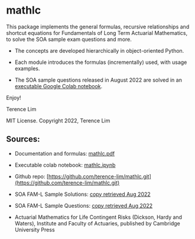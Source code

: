 # mathlc

This package implements the general formulas, recursive relationships and shortcut equations for Fundamentals of Long Term Actuarial Mathematics, to solve the SOA sample exam questions and more.

- The concepts are developed hierarchically in object-oriented Python.

- Each module introduces the formulas (incrementally) used, with usage examples.

- The SOA sample questions released in August 2022 are solved in an [executable Google Colab notebook](https://colab.research.google.com/drive/1qguTCMQSk0m273IHApXA7IpUJwSoKEb-?usp=sharing).

Enjoy!

Terence Lim

MIT License. Copyright 2022, Terence Lim

## Sources:

- Documentation and formulas: [mathlc.pdf](https://terence-lim.github.io/notes/mathlc.pdf)

- Executable colab notebook: [mathlc.ipynb](https://colab.research.google.com/drive/1qguTCMQSk0m273IHApXA7IpUJwSoKEb-?usp=sharing)

- Github repo: [https://github.com/terence-lim/mathlc.git](https://github.com/terence-lim/mathlc.git)

- SOA FAM-L Sample Solutions: [copy retrieved Aug 2022](https://terence-lim.github.io/notes/2022-10-exam-fam-l-sol.pdf)

- SOA FAM-L Sample Questions: [copy retrieved Aug 2022](https://terence-lim.github.io/notes/2022-10-exam-fam-l-quest.pdf)

- Actuarial Mathematics for Life Contingent Risks (Dickson, Hardy and Waters), Institute and Faculty of Actuaries, published by Cambridge University Press
